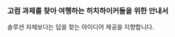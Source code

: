 ### 고컴 과제를 찾아 여행하는 히치하이커들을 위한 안내서
솔루션 자체보다는 답을 찾는 아이디어 제공을 지향합니다.

<!--
**THGTTKUCS/THGTTKUCS** is a ✨ _special_ ✨ repository because its `README.md` (this file) appears on your GitHub profile.

Here are some ideas to get you started:

- 🔭 I’m currently working on ...
- 🌱 I’m currently learning ...
- 👯 I’m looking to collaborate on ...
- 🤔 I’m looking for help with ...
- 💬 Ask me about ...
- 📫 How to reach me: ...
- 😄 Pronouns: ...
- ⚡ Fun fact: ...
-->
